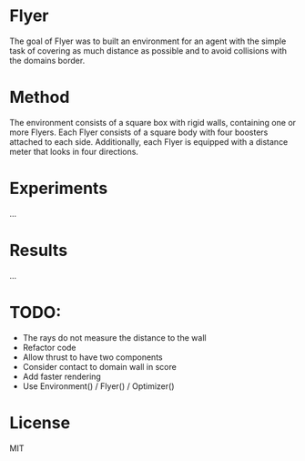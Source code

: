 # Flyer

The goal of Flyer was to built an environment for an agent with the simple task of covering as much distance as possible and to avoid collisions with the domains border.

# Method

The environment consists of a square box with rigid walls, containing one or more Flyers. Each Flyer consists of a square body with four boosters attached to each side. Additionally, each Flyer is equipped with a distance meter that looks in four directions.

# Experiments

...

# Results

...

# TODO:
- The rays do not measure the distance to the wall
- Refactor code
- Allow thrust to have two components
- Consider contact to domain wall in score
- Add faster rendering
- Use Environment() / Flyer() / Optimizer()

# License

MIT